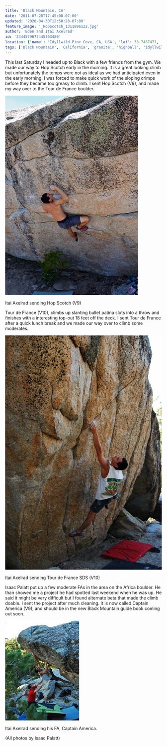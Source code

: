 ```yaml
---
title: 'Black Mountain, CA'
date: '2011-07-28T17:45:00-07:00'
updated: '2020-04-30T12:50:20-07:00'
feature_image: '_HopScotch_1311896122.jpg'
author: 'Eden and Itai Axelrad'
id: '2344579672445703480'
location: {'name': 'Idyllwild-Pine Cove, CA, USA', 'lat': 33.7467471, 'lng': -116.7152556, 'span': '0.211258,0.322723'}
tags: ['Black Mountain', 'California', 'granite', 'highball', 'idyllwild']
---
```


This last Saturday I headed up to Black with a few friends from the gym. We made our way to Hop Scotch early in the morning. It is a great looking climb but unfortunately the temps were not as ideal as we had anticipated even in the early morning. I was forced to make quick work of the sloping crimps before they became too greasy to climb. I sent Hop Scotch (V9), and made my way over to the Tour de France boulder. 

![image alt](/images/_HopScotch_1311896122.jpg)

Itai Axelrad sending Hop Scotch (V9)

Tour de France (V10), climbs up slanting bullet patina slots into a throw and finishes with a interesting top-out 18 feet off the deck. I sent Tour de France after a quick lunch break and we made our way over to climb some moderates. 

![image alt](/images/_TourdeFrance_1311896122.JPG)

Itai Axelrad sending Tour de France SDS (V10)

Isaac Palatt put up a few moderate FAs in the area on the Africa boulder. He than showed me a project he had spotted last weekend when he was up. He said it might be very difficult but I found alternate beta that made the climb doable. I sent the project after much cleaning. It is now called Captain America (V9), and should be in the new Black Mountain guide book coming out soon.

![image alt](/images/_CaptainAmericaFA_1311896122.JPG)

Itai Axelrad sending his FA, Captain America.

(All photos by Isaac Palatt)
